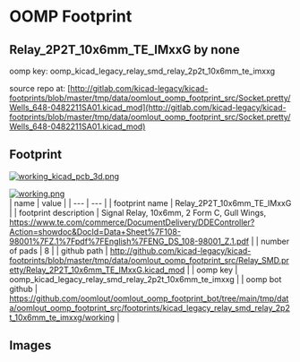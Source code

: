 # OOMP Footprint  
## Relay_2P2T_10x6mm_TE_IMxxG  by none  
  
oomp key: oomp_kicad_legacy_relay_smd_relay_2p2t_10x6mm_te_imxxg  
  
source repo at: [http://gitlab.com/kicad-legacy/kicad-footprints/blob/master/tmp/data/oomlout_oomp_footprint_src/Socket.pretty/Wells_648-0482211SA01.kicad_mod](http://gitlab.com/kicad-legacy/kicad-footprints/blob/master/tmp/data/oomlout_oomp_footprint_src/Socket.pretty/Wells_648-0482211SA01.kicad_mod)  
## Footprint  
  
[![working_kicad_pcb_3d.png](working_kicad_pcb_3d_600.png)](working_kicad_pcb_3d.png)  
  
[![working.png](working_600.png)](working.png)  
| name | value | 
| --- | --- | 
| footprint name | Relay_2P2T_10x6mm_TE_IMxxG | 
| footprint description | Signal Relay, 10x6mm, 2 Form C, Gull Wings, https://www.te.com/commerce/DocumentDelivery/DDEController?Action=showdoc&DocId=Data+Sheet%7F108-98001%7FZ.1%7Fpdf%7FEnglish%7FENG_DS_108-98001_Z.1.pdf | 
| number of pads | 8 | 
| github path | http://github.com/kicad-legacy/kicad-footprints/blob/master/tmp/data/oomlout_oomp_footprint_src/Relay_SMD.pretty/Relay_2P2T_10x6mm_TE_IMxxG.kicad_mod | 
| oomp key | oomp_kicad_legacy_relay_smd_relay_2p2t_10x6mm_te_imxxg | 
| oomp bot github | https://github.com/oomlout/oomlout_oomp_footprint_bot/tree/main/tmp/data/oomlout_oomp_footprint_src/footprints/kicad_legacy_relay_smd_relay_2p2t_10x6mm_te_imxxg/working | 
## Images  
